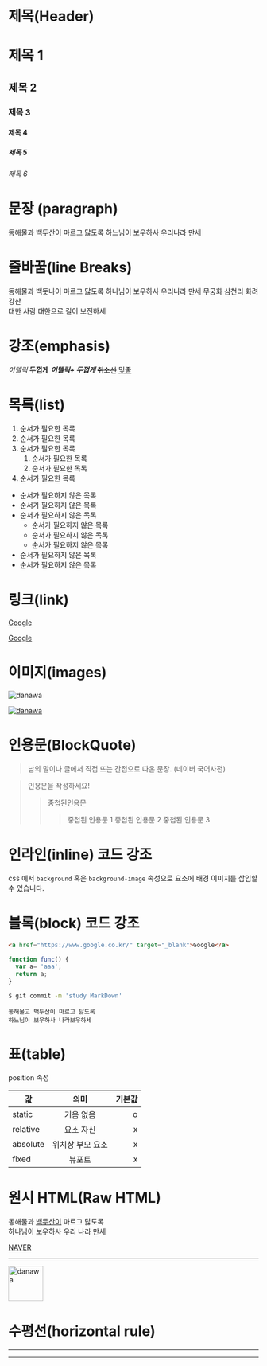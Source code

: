 # 제목(Header)

# 제목 1
## 제목 2
### 제목 3
#### 제목 4
##### 제목 5
###### 제목 6

# 문장 (paragraph)

동해물과 백두산이 마르고 닳도록
하느님이 보우하사 우리나라 만세

# 줄바꿈(line Breaks)

동해물과 백둣나이 마르고 닳도록 
하나님이 보우하사 우리나라 만세 
무궁화 삼천리 화려 강산<br/>
대한 사람 대한으로 길이 보전하세

# 강조(emphasis)

_이텔릭_
**두껍게**
**_이텔릭+ 두껍게_**
~~취소선~~
<u>및줄</u>


# 목록(list)

1. 순서가 필요한 목록
1. 순서가 필요한 목록
1. 순서가 필요한 목록
    1. 순서가 필요한 목록
    1. 순서가 필요한 목록
1. 순서가 필요한 목록

- 순서가 필요하지 않은 목록
- 순서가 필요하지 않은 목록
- 순서가 필요하지 않은 목록
    - 순서가 필요하지 않은 목록
    - 순서가 필요하지 않은 목록
    - 순서가 필요하지 않은 목록
- 순서가 필요하지 않은 목록
- 순서가 필요하지 않은 목록


# 링크(link)

<a href="https://google.com">Google</a>

[Google](https://google.com "구글로 이동")

#  이미지(images)

![danawa](http://img.danawa.com/new/tour/img/logo/sns_danawa.jpg)



[![danawa](http://img.danawa.com/new/tour/img/logo/sns_danawa.jpg)](https://www.danawa.com/)


# 인용문(BlockQuote)

> 남의 말이나 글에서 직접 또는 
간접으로 따온 문장.
>  (네이버 국어사전)


> 인용문을 작성하세요!
>> 중첩된인용문 
>>> 중첩된 인용문 1
>>> 중첩된 인용문 2
>>> 중첩된 인용문 3


# 인라인(inline) 코드 강조

css 에서 `background` 혹은
`background-image` 속성으로 요소에 배경 이미지를 삽입할 수 있습니다. 

# 블록(block) 코드 강조

```html
<a href="https://www.google.co.kr/" target="_blank">Google</a>
```
```javascript
function func() {
  var a= 'aaa';
  return a;
}
```

```bash
$ git commit -m 'study MarkDown'
```

```plaintext
동해물고 백두산이 마르고 닳도록
하느님이 보우하사 나라보우하세
```

# 표(table)

position 속성

값 | 의미 | 기본값
--|:--:|--:
static | 기음 없음 | o
relative |  요소 자신 | x
absolute | 위치상 부모 요소 | x
fixed | 뷰포트 | x


# 원시 HTML(Raw HTML)

동해물과 <u>백두산이</u> 마르고 닳도록 </br>하나님이 보우하사 우리 나라 만세

<a href="https://naver.com"
title="Naver로 이동"
target="_blank">NAVER</a>

---

<img width="70" src="http://img.danawa.com/new/tour/img/logo/sns_danawa.jpg" alt="danawa" />



# 수평선(horizontal rule)

---
***















